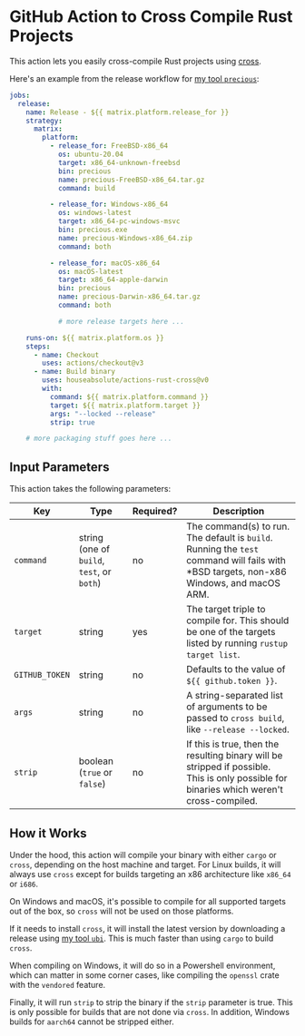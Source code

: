 # GitHub Action to Cross Compile Rust Projects

This action lets you easily cross-compile Rust projects using
[cross](https://github.com/cross-rs/cross).

Here's an example from the release workflow for
[my tool `precious`](https://github.com/houseabsolute/precious):

```yaml
jobs:
  release:
    name: Release - ${{ matrix.platform.release_for }}
    strategy:
      matrix:
        platform:
          - release_for: FreeBSD-x86_64
            os: ubuntu-20.04
            target: x86_64-unknown-freebsd
            bin: precious
            name: precious-FreeBSD-x86_64.tar.gz
            command: build

          - release_for: Windows-x86_64
            os: windows-latest
            target: x86_64-pc-windows-msvc
            bin: precious.exe
            name: precious-Windows-x86_64.zip
            command: both

          - release_for: macOS-x86_64
            os: macOS-latest
            target: x86_64-apple-darwin
            bin: precious
            name: precious-Darwin-x86_64.tar.gz
            command: both

            # more release targets here ...

    runs-on: ${{ matrix.platform.os }}
    steps:
      - name: Checkout
        uses: actions/checkout@v3
      - name: Build binary
        uses: houseabsolute/actions-rust-cross@v0
        with:
          command: ${{ matrix.platform.command }}
          target: ${{ matrix.platform.target }}
          args: "--locked --release"
          strip: true

    # more packaging stuff goes here ...
```

## Input Parameters

This action takes the following parameters:

| Key            | Type                                       | Required? | Description                                                                                                                               |
| -------------- | ------------------------------------------ | --------- | ----------------------------------------------------------------------------------------------------------------------------------------- |
| `command`      | string (one of `build`, `test`, or `both`) | no        | The command(s) to run. The default is `build`. Running the `test` command will fails with \*BSD targets, non-x86 Windows, and macOS ARM.  |
| `target`       | string                                     | yes       | The target triple to compile for. This should be one of the targets listed by running `rustup target list`.                               |
| `GITHUB_TOKEN` | string                                     | no        | Defaults to the value of `${{ github.token }}`.                                                                                           |
| `args`         | string                                     | no        | A string-separated list of arguments to be passed to `cross build`, like `--release --locked`.                                            |
| `strip`        | boolean (`true` or `false`)                | no        | If this is true, then the resulting binary will be stripped if possible. This is only possible for binaries which weren't cross-compiled. |

## How it Works

Under the hood, this action will compile your binary with either `cargo` or `cross`, depending on
the host machine and target. For Linux builds, it will always use `cross` except for builds
targeting an x86 architecture like `x86_64` or `i686`.

On Windows and macOS, it's possible to compile for all supported targets out of the box, so `cross`
will not be used on those platforms.

If it needs to install `cross`, it will install the latest version by downloading a release using
[my tool `ubi`](https://github.com/houseabsolute/ubi). This is much faster than using `cargo` to
build `cross`.

When compiling on Windows, it will do so in a Powershell environment, which can matter in some
corner cases, like compiling the `openssl` crate with the `vendored` feature.

Finally, it will run `strip` to strip the binary if the `strip` parameter is true. This is only
possible for builds that are not done via `cross`. In addition, Windows builds for `aarch64` cannot
be stripped either.
